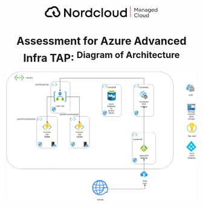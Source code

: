 <div align="center">
  <a href="https://github.com/othneildrew/Best-README-Template">
    <img src="doc/logo.png" alt="Logo" width="300" height="">
  </a>

  <h1 align="center">Assessment for Azure Advanced Infra TAP: <sup>Diagram of Architecture<sup></h1>
</div>

<div>
  <img src="doc/architecture.png" alt="Architecture">
</div>



